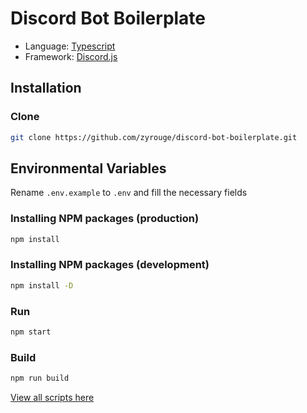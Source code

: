 # Discord Bot Boilerplate

-   Language: [Typescript](https://www.typescriptlang.org/)
-   Framework: [Discord.js](http://npmjs.com/package/discord.js)

## Installation

### Clone

```bash
git clone https://github.com/zyrouge/discord-bot-boilerplate.git
```

## Environmental Variables

Rename `.env.example` to `.env` and fill the necessary fields

### Installing NPM packages (production)

```bash
npm install
```

### Installing NPM packages (development)

```bash
npm install -D
```

### Run

```bash
npm start
```

### Build

```bash
npm run build
```

[View all scripts here](./package.json)
